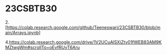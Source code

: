 
# 23CSBTB30
2.[https://colab.research.google.com/github/Teeneswari/23CSBTB30/blob/main/Arrays.ipynb]

4.https://colab.research.google.com/drive/1V2UCuAlSXiZtv01fWEB83AM9KMZtwgWm#scrollTo=oEvfRUvT6Aru
